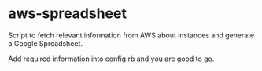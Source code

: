 aws-spreadsheet
===============

Script to fetch relevant information from AWS about instances and generate a Google Spreadsheet.

Add required information into config.rb and you are good to go.
